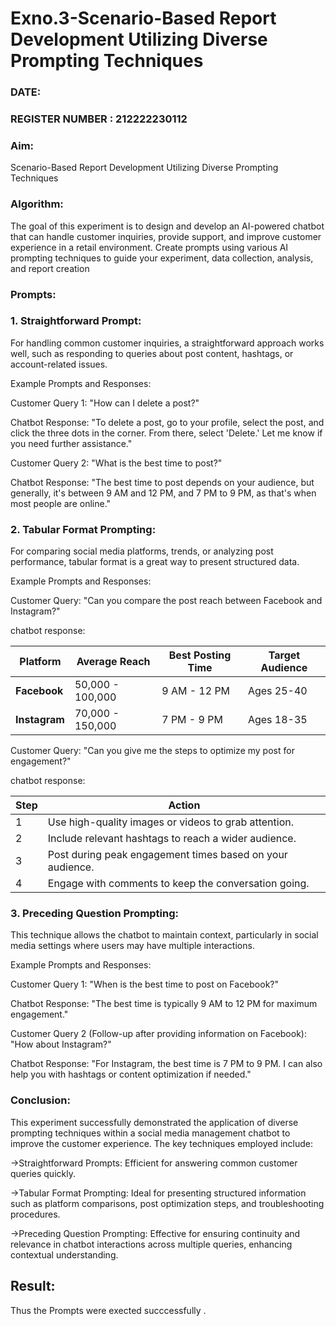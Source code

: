 # Exno.3-Scenario-Based Report Development Utilizing Diverse Prompting Techniques
### DATE:                                                                            
### REGISTER NUMBER : 212222230112

### Aim: 
Scenario-Based Report Development Utilizing Diverse Prompting Techniques

### Algorithm:  
The goal of this experiment is to design and develop an AI-powered chatbot that can handle customer inquiries, provide support, and improve customer experience in a retail environment. Create prompts using various AI prompting techniques to guide your experiment, data collection, analysis, and report creation

### Prompts:
### 1. Straightforward Prompt:
For handling common customer inquiries, a straightforward approach works well, such as responding to queries about post content, hashtags, or account-related issues.

Example Prompts and Responses:

Customer Query 1: "How can I delete a post?"

Chatbot Response: "To delete a post, go to your profile, select the post, and click the three dots in the corner. From there, select 'Delete.' Let me know if you need further assistance."

Customer Query 2: "What is the best time to post?"

Chatbot Response: "The best time to post depends on your audience, but generally, it's between 9 AM and 12 PM, and 7 PM to 9 PM, as that's when most people are online."

### 2. Tabular Format Prompting:
For comparing social media platforms, trends, or analyzing post performance, tabular format is a great way to present structured data.

Example Prompts and Responses:

Customer Query: "Can you compare the post reach between Facebook and Instagram?"

chatbot response:

| **Platform** | **Average Reach** | **Best Posting Time** | **Target Audience** |
|--------------|-------------------|-----------------------|---------------------|
| **Facebook** | 50,000 - 100,000  | 9 AM - 12 PM          | Ages 25-40          |
| **Instagram**| 70,000 - 150,000  | 7 PM - 9 PM           | Ages 18-35          |


Customer Query: "Can you give me the steps to optimize my post for engagement?"

chatbot response:

| **Step** | **Action**                                               |
|----------|----------------------------------------------------------|
| 1        | Use high-quality images or videos to grab attention.      |
| 2        | Include relevant hashtags to reach a wider audience.      |
| 3        | Post during peak engagement times based on your audience. |
| 4        | Engage with comments to keep the conversation going.      |





### 3. Preceding Question Prompting:
This technique allows the chatbot to maintain context, particularly in social media settings where users may have multiple interactions.

Example Prompts and Responses:

Customer Query 1: "When is the best time to post on Facebook?"

Chatbot Response: "The best time is typically 9 AM to 12 PM for maximum engagement."

Customer Query 2 (Follow-up after providing information on Facebook): "How about Instagram?"

Chatbot Response: "For Instagram, the best time is 7 PM to 9 PM. I can also help you with hashtags or content optimization if needed."
### Conclusion:
This experiment successfully demonstrated the application of diverse prompting techniques within a social media management chatbot to improve the customer experience. The key techniques employed include:

->Straightforward Prompts: Efficient for answering common customer queries quickly.

->Tabular Format Prompting: Ideal for presenting structured information such as platform comparisons, post optimization steps, and troubleshooting procedures.

->Preceding Question Prompting: Effective for ensuring continuity and relevance in chatbot interactions across multiple queries, enhancing contextual understanding.
## Result:
Thus the Prompts were exected succcessfully .


